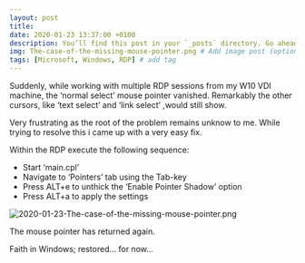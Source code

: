 ```yaml
---
layout: post
title: 
date: 2020-01-23 13:37:00 +0100
description: You’ll find this post in your `_posts` directory. Go ahead and edit it and re-build the site to see your changes. # Add post description (optional)
img: The-case-of-the-missing-mouse-pointer.png # Add image post (optional)
tags: [Microsoft, Windows, RDP] # add tag
---
```

Suddenly, while working with multiple RDP sessions from my W10 VDI machine, the ‘normal select’ mouse pointer vanished. Remarkably the other cursors, like ‘text select’ and ‘link select’ ,would still show.

Very frustrating as the root of the problem remains unknow to me. While trying to resolve this i came up with a very easy fix.

Within the RDP execute the following sequence:

*	Start ‘main.cpl’
*	Navigate to ‘Pointers’ tab using the Tab-key
*	Press ALT+e to unthick the ‘Enable Pointer Shadow’ option
*	Press ALT+a to apply the settings

![2020-01-23-The-case-of-the-missing-mouse-pointer.png](/assets/img/2020-01-23-The-case-of-the-missing-mouse-pointer_img00.png)

The mouse pointer has returned again.

Faith in Windows; restored... for now...

